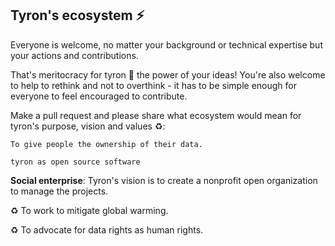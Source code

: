 ## Tyron's ecosystem :zap: 
Everyone is welcome, no matter your background or technical expertise but your actions and contributions. 

That's meritocracy for tyron :rainbow: the power of your ideas! You're also welcome to help to rethink and not to overthink - it has to be simple enough for everyone to feel encouraged to contribute.

Make a pull request and please share what ecosystem would mean for tyron's purpose, vision and values :recycle::
```
To give people the ownership of their data.
```
```tyron as open source software```

**Social enterprise**: Tyron's vision is to create a nonprofit open organization to manage the projects.

:recycle: To work to mitigate global warming.

:recycle: To advocate for data rights as human rights.

